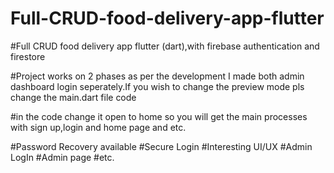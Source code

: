 # Full-CRUD-food-delivery-app-flutter
#Full CRUD food delivery app flutter (dart),with firebase authentication and firestore

#Project works on 2 phases as per the development I made both admin dashboard login seperately.If you wish to change the preview mode pls change the main.dart file code

#in the code change it open to home so you will get the main processes with sign up,login and home page and etc.

#Password Recovery available
#Secure Login
#Interesting UI/UX
#Admin LogIn
#Admin page
#etc.
